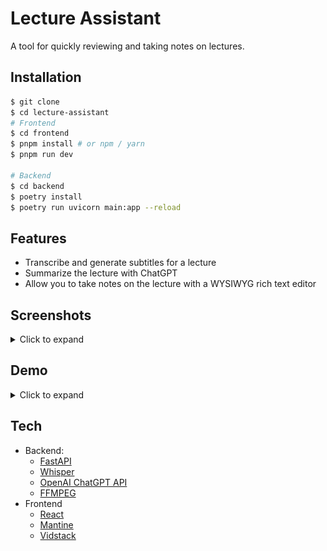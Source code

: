 # Lecture Assistant

A tool for quickly reviewing and taking notes on lectures.

## Installation

```bash
$ git clone
$ cd lecture-assistant
# Frontend
$ cd frontend
$ pnpm install # or npm / yarn
$ pnpm run dev

# Backend
$ cd backend
$ poetry install
$ poetry run uvicorn main:app --reload
```

## Features

- Transcribe and generate subtitles for a lecture
- Summarize the lecture with ChatGPT
- Allow you to take notes on the lecture with a WYSIWYG rich text editor

## Screenshots

<details>
<summary>Click to expand</summary>

![Transcript](./assets/transcript.jpg) ![Summary](./assets/summary.jpg)
![Notes](./assets/notes.jpg)

</details>

## Demo

<details>
<summary>Click to expand</summary>

[![Youtube Demo](https://img.youtube.com/vi/9S9kFVsikUU/0.jpg)](https://www.youtube.com/watch?v=9S9kFVsikUU)

Click on the image to watch the demo on Youtube.

</details>

## Tech

- Backend:
  - [FastAPI](https://fastapi.tiangolo.com/)
  - [Whisper](https://github.com/openai/whisper)
  - [OpenAI ChatGPT API](https://platform.openai.com/docs/introduction)
  - [FFMPEG](https://ffmpeg.org/)
- Frontend
  - [React](https://react.dev/)
  - [Mantine](https://mantine.dev/)
  - [Vidstack](https://vidstack.io/)
